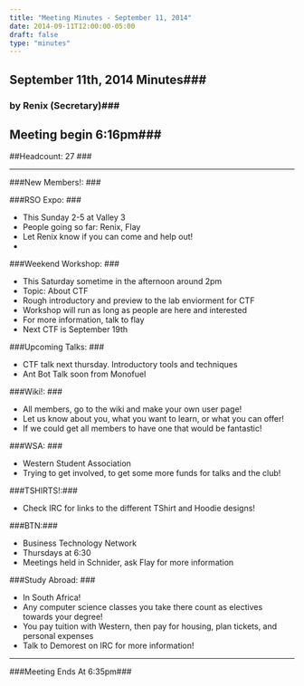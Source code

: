 ```yaml
---
title: "Meeting Minutes - September 11, 2014"
date: 2014-09-11T12:00:00-05:00
draft: false
type: "minutes"
---
```


## September 11th, 2014 Minutes###
### by Renix (Secretary)###

## Meeting begin 6:16pm###

##Headcount: 27 ###

 - - -

###New Members!: ###

###RSO Expo: ###
* This Sunday 2-5 at Valley 3
* People going so far: Renix, Flay
* Let Renix know if you can come and help out!
* 

###Weekend Workshop: ###
* This Saturday sometime in the afternoon around 2pm
* Topic: About CTF
* Rough introductory and preview to the lab enviorment for CTF
* Workshop will run as long as people are here and interested
* For more information, talk to flay
* Next CTF is September 19th

###Upcoming Talks: ###
* CTF talk next thursday. Introductory tools and techniques
* Ant Bot Talk soon from Monofuel

###Wiki!: ###
* All members, go to the wiki and make your own user page!
* Let us know about you, what you want to learn, or what you can offer!
* If we could get all members to have one that would be fantastic!

###WSA: ###
* Western Student Association
* Trying to get involved, to get some more funds for talks and the club!

###TSHIRTS!:###
* Check IRC for links to the different TShirt and Hoodie designs!

###BTN:###
* Business Technology Network
* Thursdays at 6:30
* Meetings held in Schnider, ask Flay for more information

###Study Abroad: ###
* In South Africa!
* Any computer science classes you take there count as electives towards your degree!
* You pay tuition with Western, then pay for housing, plan tickets, and personal expenses 
* Talk to Demorest on IRC for more information!

- - -

###Meeting Ends At 6:35pm###
